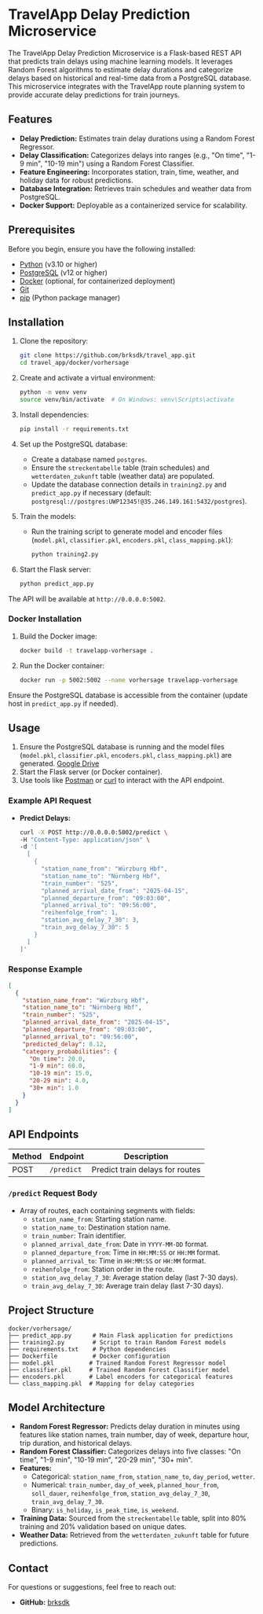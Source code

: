 # TravelApp Delay Prediction Microservice

The TravelApp Delay Prediction Microservice is a Flask-based REST API that predicts train delays using machine learning models. It leverages Random Forest algorithms to estimate delay durations and categorize delays based on historical and real-time data from a PostgreSQL database. This microservice integrates with the TravelApp route planning system to provide accurate delay predictions for train journeys.

## Features
- **Delay Prediction:** Estimates train delay durations using a Random Forest Regressor.
- **Delay Classification:** Categorizes delays into ranges (e.g., "On time", "1-9 min", "10-19 min") using a Random Forest Classifier.
- **Feature Engineering:** Incorporates station, train, time, weather, and holiday data for robust predictions.
- **Database Integration:** Retrieves train schedules and weather data from PostgreSQL.
- **Docker Support:** Deployable as a containerized service for scalability.

## Prerequisites
Before you begin, ensure you have the following installed:
- [Python](https://www.python.org/) (v3.10 or higher)
- [PostgreSQL](https://www.postgresql.org/) (v12 or higher)
- [Docker](https://www.docker.com/) (optional, for containerized deployment)
- [Git](https://git-scm.com/)
- [pip](https://pip.pypa.io/) (Python package manager)

## Installation
1. Clone the repository:
   ```bash
   git clone https://github.com/brksdk/travel_app.git
   cd travel_app/docker/vorhersage
   ```

2. Create and activate a virtual environment:
   ```bash
   python -m venv venv
   source venv/bin/activate  # On Windows: venv\Scripts\activate
   ```

3. Install dependencies:
   ```bash
   pip install -r requirements.txt
   ```

4. Set up the PostgreSQL database:
   - Create a database named `postgres`.
   - Ensure the `streckentabelle` table (train schedules) and `wetterdaten_zukunft` table (weather data) are populated.
   - Update the database connection details in `training2.py` and `predict_app.py` if necessary (default: `postgresql://postgres:UWP12345!@35.246.149.161:5432/postgres`).

5. Train the models:
   - Run the training script to generate model and encoder files (`model.pkl`, `classifier.pkl`, `encoders.pkl`, `class_mapping.pkl`):
     ```bash
     python training2.py
     ```

6. Start the Flask server:
   ```bash
   python predict_app.py
   ```

The API will be available at `http://0.0.0.0:5002`.

### Docker Installation
1. Build the Docker image:
   ```bash
   docker build -t travelapp-vorhersage .
   ```

2. Run the Docker container:
   ```bash
   docker run -p 5002:5002 --name vorhersage travelapp-vorhersage
   ```

Ensure the PostgreSQL database is accessible from the container (update host in `predict_app.py` if needed).

## Usage
1. Ensure the PostgreSQL database is running and the model files (`model.pkl`, `classifier.pkl`, `encoders.pkl`, `class_mapping.pkl`) are generated.
[Google Drive](https://drive.google.com/drive/folders/1g0-Avh2SPoP_rV5Ef9mGfeEP1D2xF7C9)
3. Start the Flask server (or Docker container).
4. Use tools like [Postman](https://www.postman.com/) or [curl](https://curl.se/) to interact with the API endpoint.

### Example API Request
- **Predict Delays:**
  ```bash
  curl -X POST http://0.0.0.0:5002/predict \
  -H "Content-Type: application/json" \
  -d '[
    [
      {
        "station_name_from": "Würzburg Hbf",
        "station_name_to": "Nürnberg Hbf",
        "train_number": "525",
        "planned_arrival_date_from": "2025-04-15",
        "planned_departure_from": "09:03:00",
        "planned_arrival_to": "09:56:00",
        "reihenfolge_from": 1,
        "station_avg_delay_7_30": 3,
        "train_avg_delay_7_30": 5
      }
    ]
  ]'
  ```

### Response Example
```json
[
  {
    "station_name_from": "Würzburg Hbf",
    "station_name_to": "Nürnberg Hbf",
    "train_number": "525",
    "planned_arrival_date_from": "2025-04-15",
    "planned_departure_from": "09:03:00",
    "planned_arrival_to": "09:56:00",
    "predicted_delay": 8.12,
    "category_probabilities": {
      "On time": 20.0,
      "1-9 min": 60.0,
      "10-19 min": 15.0,
      "20-29 min": 4.0,
      "30+ min": 1.0
    }
  }
]
```

## API Endpoints
| Method | Endpoint      | Description                       |
|--------|---------------|-----------------------------------|
| POST   | `/predict`    | Predict train delays for routes   |

### `/predict` Request Body
- Array of routes, each containing segments with fields:
  - `station_name_from`: Starting station name.
  - `station_name_to`: Destination station name.
  - `train_number`: Train identifier.
  - `planned_arrival_date_from`: Date in `YYYY-MM-DD` format.
  - `planned_departure_from`: Time in `HH:MM:SS` or `HH:MM` format.
  - `planned_arrival_to`: Time in `HH:MM:SS` or `HH:MM` format.
  - `reihenfolge_from`: Station order in the route.
  - `station_avg_delay_7_30`: Average station delay (last 7-30 days).
  - `train_avg_delay_7_30`: Average train delay (last 7-30 days).

## Project Structure
```
docker/vorhersage/
├── predict_app.py      # Main Flask application for predictions
├── training2.py        # Script to train Random Forest models
├── requirements.txt    # Python dependencies
├── Dockerfile          # Docker configuration
├── model.pkl          # Trained Random Forest Regressor model
├── classifier.pkl     # Trained Random Forest Classifier model
├── encoders.pkl       # Label encoders for categorical features
└── class_mapping.pkl  # Mapping for delay categories
```

## Model Architecture
- **Random Forest Regressor:** Predicts delay duration in minutes using features like station names, train number, day of week, departure hour, trip duration, and historical delays.
- **Random Forest Classifier:** Categorizes delays into five classes: "On time", "1-9 min", "10-19 min", "20-29 min", "30+ min".
- **Features:**
  - Categorical: `station_name_from`, `station_name_to`, `day_period`, `wetter`.
  - Numerical: `train_number`, `day_of_week`, `planned_hour_from`, `soll_dauer`, `reihenfolge_from`, `station_avg_delay_7_30`, `train_avg_delay_7_30`.
  - Binary: `is_holiday`, `is_peak_time`, `is_weekend`.
- **Training Data:** Sourced from the `streckentabelle` table, split into 80% training and 20% validation based on unique dates.
- **Weather Data:** Retrieved from the `wetterdaten_zukunft` table for future predictions.

## Contact
For questions or suggestions, feel free to reach out:
- **GitHub:** [brksdk](https://github.com/brksdk)
